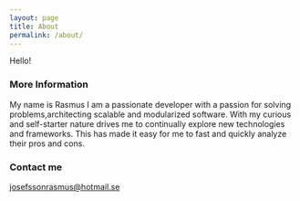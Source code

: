 ```yaml
---
layout: page
title: About
permalink: /about/
---
```


Hello!

### More Information

My name is Rasmus I am a passionate developer with a passion for solving problems,architecting scalable and modularized software. With my curious and self-starter nature drives me to continually explore new technologies and frameworks. This has made it easy for me to fast and quickly analyze their pros and cons.

### Contact me

[josefssonrasmus@hotmail.se](mailto:josefssonrasmus@hotmail.se)